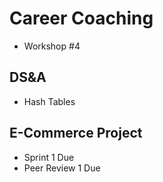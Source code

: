 # Career Coaching

- Workshop #4

## DS&A

- Hash Tables

## E-Commerce Project

- Sprint 1 Due
- Peer Review 1 Due
